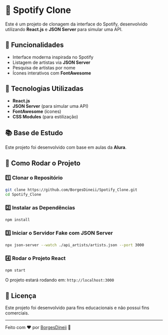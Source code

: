 # 🎵 Spotify Clone

Este é um projeto de clonagem da interface do Spotify, desenvolvido utilizando **React.js** e **JSON Server** para simular uma API.

## 📌 Funcionalidades
- Interface moderna inspirada no Spotify
- Listagem de artistas via **JSON Server**
- Pesquisa de artistas por nome
- Ícones interativos com **FontAwesome**

## 🚀 Tecnologias Utilizadas
- **React.js**
- **JSON Server** (para simular uma API)
- **FontAwesome** (ícones)
- **CSS Modules** (para estilização)

## 📚 Base de Estudo
Este projeto foi desenvolvido com base em aulas da **Alura**.

## 🔧 Como Rodar o Projeto

### 1️⃣ Clonar o Repositório
```bash
git clone https://github.com/BorgesDineii/Spotify_Clone.git
cd Spotify_Clone
```

### 2️⃣ Instalar as Dependências
```bash
npm install
```

### 3️⃣ Iniciar o Servidor Fake com JSON Server
```bash
npx json-server --watch ./api_artists/artists.json --port 3000
```

### 4️⃣ Rodar o Projeto React
```bash
npm start
```

O projeto estará rodando em: `http://localhost:3000`


## 📜 Licença
Este projeto foi desenvolvido para fins educacionais e não possui fins comerciais.

---

Feito com ❤️ por [BorgesDineii](https://github.com/BorgesDineii) 🚀

